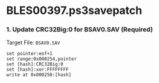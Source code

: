 # BLES00397.ps3savepatch

### 1. Update CRC32Big:0 for BSAV0.SAV (Required)

Target File: `BSAV0.SAV`

```
set pointer:eof+1
set range:0x000254,pointer
set [hash]:CRC32Big:0
set [hash]:xor:FFFFFFFF
write at 0x000250:[hash]
```

